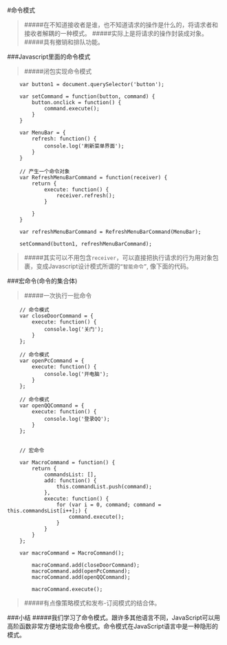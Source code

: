 #命令模式

>#####在不知道接收者是谁，也不知道请求的操作是什么的，将请求者和接收者解耦的一种模式。
>#####实际上是将请求的操作封装成对象。
>#####具有撤销和排队功能。


###Javascript里面的命令模式

>#####闭包实现命令模式

```
	var button1 = document.querySelector('button');
				
	var setCommand = function(button, command) {
		button.onclick = function() {
			command.execute();
		}
	}
	
	var MenuBar = {
		refresh: function() {
			console.log('刷新菜单界面');
		}
	}
	
	// 产生一个命令对象
	var RefreshMenuBarCommand = function(receiver) {
		return {
			execute: function() {
				receiver.refresh();
			}
			
		}
	}
	
	var refreshMenuBarCommand = RefreshMenuBarCommand(MenuBar);
	 
	setCommand(button1, refreshMenuBarCommand);
```

>#####其实可以不用包含`receiver`，可以直接把执行请求的行为用对象包裹，变成Javascript设计模式所谓的`“智能命令”`, 像下面的代码。


###宏命令(命令的集合体)


>#####一次执行一批命令

```	
	// 命令模式
	var closeDoorCommand = {
		execute: function() {
			console.log('关门');	
		}
	};
	
	// 命令模式
	var openPcCommand = {
		execute: function() {
			console.log('开电脑');
		}
	};
	
	// 命令模式
	var openQQCommand = {
		execute: function() {
			console.log('登录QQ');
		}
	};
	
	
	// 宏命令
	
	var MacroCommand = function() {
		return {
			commandsList: [],
			add: function() {
				this.commandList.push(command);
			},
			execute: function() {
				for (var i = 0, command; command = this.commandsList[i++];) {
					command.execute();
				}
			}
		}
	};
	
	var macroCommand = MacroCommand();
	
		macroCommand.add(closeDoorCommand);
		macroCommand.add(openPcCommand);
		macroCommand.add(openQQCommand);
		
		macroCommand.execute();
```

>#####有点像策略模式和发布-订阅模式的结合体。


###小结
#####我们学习了命令模式。跟许多其他语言不同，JavaScript可以用高阶函数非常方便地实现命令模式。命令模式在JavaScript语言中是一种隐形的模式。